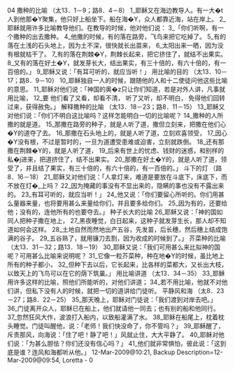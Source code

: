 04 
撒种的比喻 
（太13．1－9；路8．4－8） 
1_耶稣又在海边教导人。有一大�t人到他那�Y聚集，他只好上船坐下。船在海�Y，众人都靠近海，站在岸上。 2_耶稣就用许多比喻教导他们。在教导的时候，他对他们说： 3_「你们听啊，有一个撒种的出去撒种。 4_他撒的时候，有的落在路旁，飞鸟来把它吃掉了。 5_有的落在土浅的石头地上，因为土不深，很快就长出苗来， 6_太阳出来一晒，因为没有根就枯干了。 7_有的落在荆棘�Y，荆棘长起来，把它挤住了，就结不出果实。 8_又有的落在好土�Y，就发芽长大，结出果实，有三十倍的，有六十倍的，有一百倍的。」 9_耶稣又说：「有耳可听的，就应当听！」 
用比喻的目的 
（太13．10－17；路8．9－10） 
10_耶稣独自一人的时候，跟随他的人和十二使徒问他这些比喻的意思。 11_耶稣对他们说：「神国的奥�z只让你们知道，若是对外人讲，凡事就用比喻， 12_要 
他们看了又看，却看不清， 
听了又听，却不明白， 
免得他们回转过来，获得赦免。」 
解释撒种的比喻 
（太13．18－23；路8．11－15） 
13_耶稣又对他们说：「你们不明白这比喻吗？这样怎能明白一切的比喻呢？ 14_撒种的人所撒的就是道。 15_那撒在路旁的种子，就是人听了道，撒但立刻来，把撒在他们心�Y的道夺了去。 16_那撒在石头地上的，就是人听了道，立刻欢喜领受， 17_因心�Y没有根，不过是暂时的，一旦为道遭受患难或迫害，立刻就跌倒。 18_还有那撒在荆棘�Y的，就是人听了道， 19_后来有世上的忧虑、钱财的迷惑，和别样的私�j进来，把道挤住了，结不出果实。 20_那撒在好土�Y的，就是人听了道，领受了，并且结了果实，有三十倍的，有六十倍的，有一百倍的。」 
斗下的灯 
（路8．16－18） 
21_耶稣又对他们说：「人拿灯来，难道是要放在斗底下，床底下，而不放在灯�_上吗？ 22_因为掩藏的事没有不显出来的，隐瞒的事也没有不露出来的。 23_有耳可听的，就应当听！」 
24_他又说：「你们要留心所听的。你们用甚么量器来量，也将要用甚么来量给你们，并且要多给你们。 25_因为有的，还要给他；没有的，连他所有的也要夺去。」 
种子长大的比喻 
26_耶稣又说：「神的国如同人把种子撒在地上， 27_黑夜睡觉，白日起来，这种子就发芽生长，那人却不知道如何会这样。 28_土地自然而然地出产五谷，先发苗，后长穗，然后穗上结成饱满的谷子。 29_五谷熟了，就用镰刀去割，因为收成的时候到了。」 
芥菜种的比喻 
（太13．31－32；路13．18－19） 
30_耶稣又说：「我们可用甚么来比拟神的国呢？可用甚么比喻来说明呢？ 31_它像一粒芥菜种，种在地�Y的时候，虽比地上所有的种子都小， 32_但种下去以后，它长起来，比各样的菜都大，又长出大枝，以致天上的飞鸟可以在它的荫下筑巢。」 
用比喻讲道 
（太13．34－35） 
33_耶稣用许多这样的比喻，照他们所能听的，对他们讲道； 34_若不用比喻，他就不对他们讲，但私下没有人的时候，就把一切的道讲给门徒听。 
平静风和海 
（太8．23－27；路8．22－25） 
35_那天晚上，耶稣对门徒说：「我们渡到对岸去吧。」 36_门徒离开众人，耶稣已在船上，他们就请他一同去；也有别的船和他同行。 37_忽然狂风大作，波浪打入船内，以致船灌满了水。 38_耶稣在船尾上，枕着枕头睡觉。门徒叫醒他，说：「老师！我们快没命了，你不管吗？」 39_耶稣醒了，斥责那风，向海说：「住了吧！静了吧！」风就止住，大大平静了。 40_耶稣对他们说：「为甚么胆怯？你们还没有信心吗？」 41_他们就非常惧怕，彼此说：「这到底是谁？连风和海都听从他。」 
12-Mar-2009@10:21, Backup Description=12-Mar-2009@09:54, Loretta - 
0